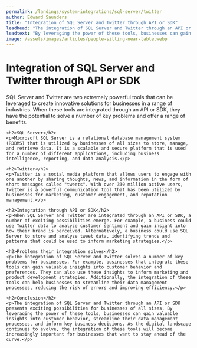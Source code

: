 ```yaml
---
permalink: /landings/system-integrations/sql-server/twitter
author: Edward Saunders
title: "Integration of SQL Server and Twitter through API or SDK"
leadhead: "The integration of SQL Server and Twitter through an API or SDK presents exciting possibilities for businesses of all sizes"
leadtext: "By leveraging the power of these tools, businesses can gain valuable insights into customer behavior, streamline their data management processes, and inform key business decisions. As the digital landscape continues to evolve, the integration of these tools will become increasingly important for businesses that want to stay ahead of the curve."
image: /assets/images/articles/people-sitting-near-table.webp
---
```

<div class="arttext">	<h1>Integration of SQL Server and Twitter through API or SDK</h1>
	<p>SQL Server and Twitter are two extremely powerful tools that can be leveraged to create innovative solutions for businesses in a range of industries. When these tools are integrated through an API or SDK, they have the potential to solve a number of key problems and offer a range of benefits.</p>

	<h2>SQL Server</h2>
	<p>Microsoft SQL Server is a relational database management system (RDBMS) that is utilized by businesses of all sizes to store, manage, and retrieve data. It is a scalable and secure platform that is used for a number of different applications, including business intelligence, reporting, and data analysis.</p>

	<h2>Twitter</h2>
	<p>Twitter is a social media platform that allows users to engage with one another by sharing thoughts, news, and information in the form of short messages called "tweets". With over 330 million active users, Twitter is a powerful communication tool that has been utilized by businesses for marketing, customer engagement, and reputation management.</p>

	<h2>Integration through API or SDK</h2>
	<p>When SQL Server and Twitter are integrated through an API or SDK, a number of exciting possibilities emerge. For example, a business could use Twitter data to analyze customer sentiment and gain insight into how their brand is perceived. Alternatively, a business could use SQL Server to store and analyze tweet data, identifying trends and patterns that could be used to inform marketing strategies.</p>

	<h2>Problems their integration solves</h2>
	<p>The integration of SQL Server and Twitter solves a number of key problems for businesses. For example, businesses that integrate these tools can gain valuable insights into customer behavior and preferences. They can also use these insights to inform marketing and product development strategies. Additionally, the integration of these tools can help businesses to streamline their data management processes, reducing the risk of errors and improving efficiency.</p>

	<h2>Conclusion</h2>
	<p>The integration of SQL Server and Twitter through an API or SDK presents exciting possibilities for businesses of all sizes. By leveraging the power of these tools, businesses can gain valuable insights into customer behavior, streamline their data management processes, and inform key business decisions. As the digital landscape continues to evolve, the integration of these tools will become increasingly important for businesses that want to stay ahead of the curve.</p>

</div>